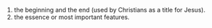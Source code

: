 
1.  the beginning and the end (used by Christians as a title for Jesus).
2.  the essence or most important features.
